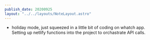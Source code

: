 ```yaml
---
publish_date: 20200925
layout: "../../layouts/NoteLayout.astro"
---
```

- holiday mode, just squeezed in a little bit of coding on whatch app. Setting up netlify functions into the project to orchastrate API calls.
